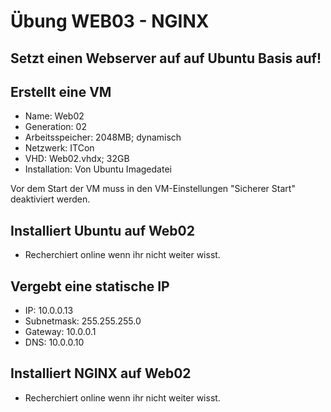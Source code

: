 # Übung WEB03 - NGINX

## Setzt einen Webserver auf auf Ubuntu Basis auf!

## Erstellt eine VM

* Name:             Web02
* Generation:       02
* Arbeitsspeicher:  2048MB; dynamisch
* Netzwerk:         ITCon
* VHD:              Web02.vhdx; 32GB
* Installation:     Von Ubuntu Imagedatei

Vor dem Start der VM muss in den VM-Einstellungen "Sicherer Start" deaktiviert werden.

## Installiert Ubuntu auf Web02

* Recherchiert online wenn ihr nicht weiter wisst.

## Vergebt eine statische IP

* IP:          10.0.0.13
* Subnetmask:  255.255.255.0
* Gateway:     10.0.0.1
* DNS:         10.0.0.10

## Installiert NGINX auf Web02

* Recherchiert online wenn ihr nicht weiter wisst.